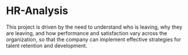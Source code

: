 # HR-Analysis
This project is driven by the need to understand who is leaving, why they are leaving, and how performance and satisfaction vary across the organization, so that the company can implement effective strategies for talent retention and development.
